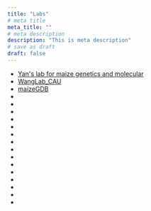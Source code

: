 ```yaml
---
title: "Labs"
# meta title
meta_title: ""
# meta description
description: "This is meta description"
# save as draft
draft: false
---
```





- [Yan's lab for maize genetics and molecular](http://www.maizego.org/)  
- [WangLab_CAU](https://ibreeding.org/)  
- [maizeGDB](https://www.maizegdb.org/)
- []()
- []()
- []()
- []()
- []()
- []()
- []()
- []()
- []()
- []()
- []()
- []()
- []()
- []()
- []()
